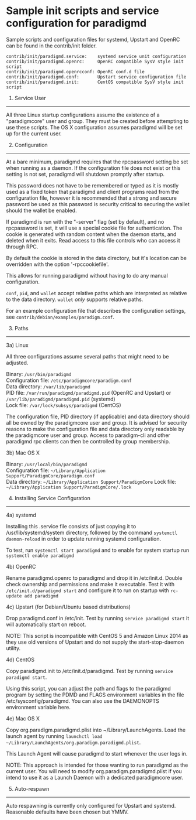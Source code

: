 Sample init scripts and service configuration for paradigmd
==========================================================

Sample scripts and configuration files for systemd, Upstart and OpenRC
can be found in the contrib/init folder.

    contrib/init/paradigmd.service:    systemd service unit configuration
    contrib/init/paradigmd.openrc:     OpenRC compatible SysV style init script
    contrib/init/paradigmd.openrcconf: OpenRC conf.d file
    contrib/init/paradigmd.conf:       Upstart service configuration file
    contrib/init/paradigmd.init:       CentOS compatible SysV style init script

1. Service User
---------------------------------

All three Linux startup configurations assume the existence of a "paradigmcore" user
and group.  They must be created before attempting to use these scripts.
The OS X configuration assumes paradigmd will be set up for the current user.

2. Configuration
---------------------------------

At a bare minimum, paradigmd requires that the rpcpassword setting be set
when running as a daemon.  If the configuration file does not exist or this
setting is not set, paradigmd will shutdown promptly after startup.

This password does not have to be remembered or typed as it is mostly used
as a fixed token that paradigmd and client programs read from the configuration
file, however it is recommended that a strong and secure password be used
as this password is security critical to securing the wallet should the
wallet be enabled.

If paradigmd is run with the "-server" flag (set by default), and no rpcpassword is set,
it will use a special cookie file for authentication. The cookie is generated with random
content when the daemon starts, and deleted when it exits. Read access to this file
controls who can access it through RPC.

By default the cookie is stored in the data directory, but it's location can be overridden
with the option '-rpccookiefile'.

This allows for running paradigmd without having to do any manual configuration.

`conf`, `pid`, and `wallet` accept relative paths which are interpreted as
relative to the data directory. `wallet` *only* supports relative paths.

For an example configuration file that describes the configuration settings,
see `contrib/debian/examples/paradigm.conf`.

3. Paths
---------------------------------

3a) Linux

All three configurations assume several paths that might need to be adjusted.

Binary:              `/usr/bin/paradigmd`  
Configuration file:  `/etc/paradigmcore/paradigm.conf`  
Data directory:      `/var/lib/paradigmd`  
PID file:            `/var/run/paradigmd/paradigmd.pid` (OpenRC and Upstart) or `/var/lib/paradigmd/paradigmd.pid` (systemd)  
Lock file:           `/var/lock/subsys/paradigmd` (CentOS)  

The configuration file, PID directory (if applicable) and data directory
should all be owned by the paradigmcore user and group.  It is advised for security
reasons to make the configuration file and data directory only readable by the
paradigmcore user and group.  Access to paradigm-cli and other paradigmd rpc clients
can then be controlled by group membership.

3b) Mac OS X

Binary:              `/usr/local/bin/paradigmd`  
Configuration file:  `~/Library/Application Support/ParadigmCore/paradigm.conf`  
Data directory:      `~/Library/Application Support/ParadigmCore`
Lock file:           `~/Library/Application Support/ParadigmCore/.lock`

4. Installing Service Configuration
-----------------------------------

4a) systemd

Installing this .service file consists of just copying it to
/usr/lib/systemd/system directory, followed by the command
`systemctl daemon-reload` in order to update running systemd configuration.

To test, run `systemctl start paradigmd` and to enable for system startup run
`systemctl enable paradigmd`

4b) OpenRC

Rename paradigmd.openrc to paradigmd and drop it in /etc/init.d.  Double
check ownership and permissions and make it executable.  Test it with
`/etc/init.d/paradigmd start` and configure it to run on startup with
`rc-update add paradigmd`

4c) Upstart (for Debian/Ubuntu based distributions)

Drop paradigmd.conf in /etc/init.  Test by running `service paradigmd start`
it will automatically start on reboot.

NOTE: This script is incompatible with CentOS 5 and Amazon Linux 2014 as they
use old versions of Upstart and do not supply the start-stop-daemon utility.

4d) CentOS

Copy paradigmd.init to /etc/init.d/paradigmd. Test by running `service paradigmd start`.

Using this script, you can adjust the path and flags to the paradigmd program by
setting the PDMD and FLAGS environment variables in the file
/etc/sysconfig/paradigmd. You can also use the DAEMONOPTS environment variable here.

4e) Mac OS X

Copy org.paradigm.paradigmd.plist into ~/Library/LaunchAgents. Load the launch agent by
running `launchctl load ~/Library/LaunchAgents/org.paradigm.paradigmd.plist`.

This Launch Agent will cause paradigmd to start whenever the user logs in.

NOTE: This approach is intended for those wanting to run paradigmd as the current user.
You will need to modify org.paradigm.paradigmd.plist if you intend to use it as a
Launch Daemon with a dedicated paradigmcore user.

5. Auto-respawn
-----------------------------------

Auto respawning is currently only configured for Upstart and systemd.
Reasonable defaults have been chosen but YMMV.
